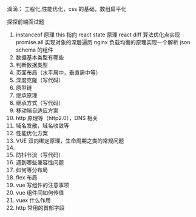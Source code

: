 滴滴：
工程化,性能优化，css 的基础，数组扁平化

探探前端面试题

1. instanceof 原理 this 指向 react state 原理 react diff 算法优化点实现 promise.all 实现对象的深层遍历 nginx 负载均衡的原理实现一个解析 json schema 的组件
2. 数据基本类型有哪些
3. 判断数据类型
4. 页面布局（水平居中，垂直居中等）
5. 深度克隆（写代码）
6. 原型链
7. 继承原理
8. 继承方式（写代码）
9. 移动端自适应方案
10. http 原理等（http2.0），DNS 相关
11. 域名发散，域名收敛等
12. 性能优化方案
13. VUE 双向绑定原理，生命周期之类的常规问题
14.
15. 防抖节流（写代码）
16. 遇到哪些兼容性问题
17. 如何等分布局
18. flex 布局
19. vue 写组件的注意事项
20. vue 组件间如何传值
21. vuex 什么作用
22. http 常用的首部字段
